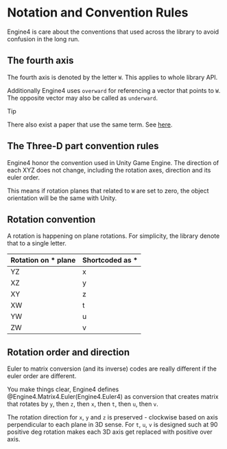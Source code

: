 
# Notation and Convention Rules

Engine4 is care about the conventions that used across the library to avoid confusion in the long run.

## The fourth axis

The fourth axis is denoted by the letter `W`. This applies to whole library API.

Additionally Engine4 uses `overward` for referencing a vector that points to `W`. The opposite vector may also be called as `underward`.

> [!TIP]
> There also exist a paper that use the same term. See [here](http://steve.hollasch.net/thesis/).

## The Three-D part convention rules

Engine4 honor the convention used in Unity Game Engine. The direction of each XYZ does not change, including the rotation axes, direction and its euler order.

This means if rotation planes that related to `W` are set to zero, the object orientation will be the same with Unity.

## Rotation convention

A rotation is happening on plane rotations. For simplicity, the library denote that to a single letter.

Rotation on * plane | Shortcoded as *  |
|---|---|
|YZ|x|
|XZ|y|
|XY|z|
|XW|t|
|YW|u|
|ZW|v|

## Rotation order and direction

Euler to matrix conversion (and its inverse) codes are really different if the euler order are different.

You make things clear, Engine4 defines @Engine4.Matrix4.Euler(Engine4.Euler4) as conversion that creates matrix that rotates by `y`, then `z`, then `x`, then `t`, then `u`, then `v`.

The rotation direction for `x`, `y` and `z` is preserved - clockwise based on axis perpendicular to each plane in 3D sense. For `t`, `u`, `v` is designed such at 90 positive deg rotation makes each 3D axis get replaced with positive over axis.
